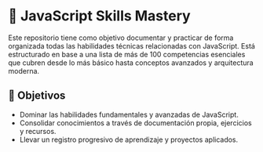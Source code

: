 # 🧠 JavaScript Skills Mastery

Este repositorio tiene como objetivo documentar y practicar de forma organizada todas las habilidades técnicas relacionadas con JavaScript. Está estructurado en base a una lista de más de 100 competencias esenciales que cubren desde lo más básico hasta conceptos avanzados y arquitectura moderna.

## 🚀 Objetivos

- Dominar las habilidades fundamentales y avanzadas de JavaScript.
- Consolidar conocimientos a través de documentación propia, ejercicios y recursos.
- Llevar un registro progresivo de aprendizaje y proyectos aplicados.



